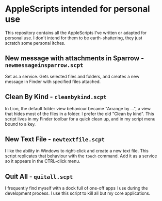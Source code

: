 # AppleScripts intended for personal use #

This repository contains all the AppleScripts I've written or adapted for personal use. I don't intend for them to be earth-shattering, they just scratch some personal itches.

## New message with attachments in Sparrow - `newmessageinsparrow.scpt` ##

Set as a service. Gets selected files and folders, and creates a new message in Finder with specified files attached.

## Clean By Kind - `cleanbykind.scpt` ##

In Lion, the default folder view behaviour became "Arrange by ...", a view that hides most of the files in a folder. I prefer the old "Clean by kind". This script lives in my Finder toolbar for a quick clean up, and in my script menu bound to a key.

## New Text File - `newtextfile.scpt` ##

I like the ability in Windows to right-click and create a new text file. This script replicates that behaviour with the `touch` command. Add it as a service so it appears in the CTRL-click menu.

## Quit All - `quitall.scpt` ##

I frequently find myself with a dock full of one-off apps I use during the development process. I use this script to kill all but my core applications.